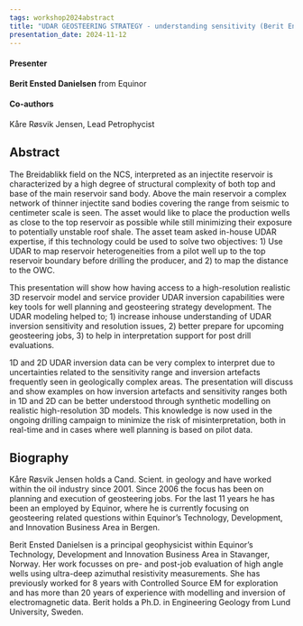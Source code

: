 ```yaml
---
tags: workshop2024abstract
title: "UDAR GEOSTEERING STRATEGY - understanding sensitivity (Berit Ensted Danielsen, Equinor)"
presentation_date: 2024-11-12
---
```

#### Presenter
**Berit Ensted Danielsen** from Equinor
#### Co-authors
Kåre Røsvik Jensen, Lead Petrophycist
## Abstract
The Breidablikk field on the NCS, interpreted as an injectite reservoir is characterized by a high degree of structural complexity of both top and base of the main reservoir sand body. Above the main reservoir a complex network of thinner injectite sand bodies covering the range from seismic to centimeter scale is seen. The asset would like to place the production wells as close to the top reservoir as possible while still minimizing their exposure to potentially unstable roof shale. The asset team asked in-house UDAR expertise, if this technology could be used to solve two objectives: 1) Use UDAR to map reservoir heterogeneities from a pilot well up to the top reservoir boundary before drilling the producer, and 2) to map the distance to the OWC. 

This presentation will show how having access to a high-resolution realistic 3D reservoir model and service provider UDAR inversion capabilities were key tools for well planning and geosteering strategy development. The UDAR modeling helped to; 1) increase inhouse understanding of UDAR inversion sensitivity and resolution issues, 2) better prepare for upcoming geosteering jobs, 3) to help in interpretation support for post drill evaluations. 

1D and 2D UDAR inversion data can be very complex to interpret due to uncertainties related to the sensitivity range and inversion artefacts frequently seen in geologically complex areas. The presentation will discuss and show examples on how inversion artefacts and sensitivity ranges both in 1D and 2D can be better understood through synthetic modelling on realistic high-resolution 3D models. This knowledge is now used in the ongoing drilling campaign to minimize the risk of misinterpretation, both in real-time and in cases where well planning is based on pilot data.


## Biography
Kåre Røsvik Jensen holds a Cand. Scient. in geology and have worked within the oil industry since 2001. Since 2006 the focus has been on planning and execution of geosteering jobs. For the last 11 years he has been an employed by Equinor, where he is currently focusing on geosteering related questions within Equinor’s Technology, Development, and Innovation Business Area in Bergen. 

Berit Ensted Danielsen is a principal geophysicist within Equinor’s Technology, Development and Innovation Business Area in Stavanger, Norway. Her work focusses on pre- and post-job evaluation of high angle wells using ultra-deep azimuthal resistivity measurements. She has previously worked for 8 years with Controlled Source EM for exploration and has more than 20 years of experience with modelling and inversion of electromagnetic data. Berit holds a Ph.D. in Engineering Geology from Lund University, Sweden.
